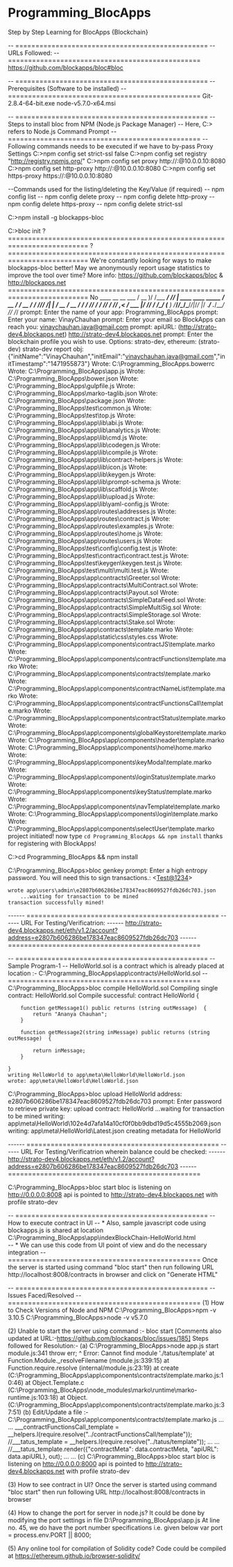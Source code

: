 # Programming_BlocApps
Step by Step Learning for BlocApps {Blockchain}

-- ================================================
-- URLs Followed:
-- ================================================
https://github.com/blockapps/bloc#bloc


-- ================================================
-- Prerequisites (Software to be installed)
-- ================================================
Git-2.8.4-64-bit.exe
node-v5.7.0-x64.msi


-- ================================================
-- Steps to install bloc from NPM (Node.js Package Manager)
-- Here, C:\> refers to Node.js Command Prompt
-- ================================================
-- Following commands needs to be executed if we have to by-pass Proxy Settings
C:\>npm config set strict-ssl false
C:\>npm config set registry "http://registry.npmjs.org/"
C:\>npm config set proxy http://<Username>:<UserPassword>@10.0.0.10:8080
C:\>npm config set http-proxy http://<Username>:<UserPassword>@10.0.0.10:8080
C:\>npm config set https-proxy https://<Username>:<UserPassword>@10.0.0.10:8080

--Commands used for the listing/deleting the Key/Value (if required)
-- npm config list
-- npm config delete proxy
-- npm config delete http-proxy
-- npm config delete https-proxy
-- npm config delete strict-ssl

C:\>npm install -g blockapps-bloc

C:\>bloc init
	? ==========================================================================
	? ==========================================================================
	We're constantly looking for ways to make blockapps-bloc better!
	May we anonymously report usage statistics to improve the tool over time?
	More info: https://github.com/blockapps/bloc & http://blockapps.net
	========================================================================== No
		____  __           __   ___
	   / __ )/ /___  _____/ /__/   |  ____  ____  _____
	  / __  / / __ \/ ___/ //_/ /| | / __ \/ __ \/ ___/
	 / /_/ / / /_/ / /__/ ,< / ___ |/ /_/ / /_/ (__  )
	/_____/_/\____/\___/_/|_/_/  |_/ .___/ .___/____/
								  /_/   /_/
	prompt: Enter the name of your app:  Programming_BlocApps
	prompt: Enter your name:  VinayChauhan
	prompt: Enter your email so BlockApps can reach you:  vinaychauhan.java@gmail.com
	prompt: apiURL:  (http://strato-dev4.blockapps.net) http://strato-dev4.blockapps.net
	prompt: Enter the blockchain profile you wish to use.  Options: strato-dev, ethereum:  (strato-dev) strato-dev
	report obj: {"initName":"VinayChauhan","initEmail":"vinaychauhan.java@gmail.com","initTimestamp":"1471955873"}
	Wrote: C:\Programming_BlocApps\.bowerrc
	Wrote: C:\Programming_BlocApps\app.js
	Wrote: C:\Programming_BlocApps\bower.json
	Wrote: C:\Programming_BlocApps\gulpfile.js
	Wrote: C:\Programming_BlocApps\marko-taglib.json
	Wrote: C:\Programming_BlocApps\package.json
	Wrote: C:\Programming_BlocApps\test\common.js
	Wrote: C:\Programming_BlocApps\test\top.js
	Wrote: C:\Programming_BlocApps\app\lib\abi.js
	Wrote: C:\Programming_BlocApps\app\lib\analytics.js
	Wrote: C:\Programming_BlocApps\app\lib\cmd.js
	Wrote: C:\Programming_BlocApps\app\lib\codegen.js
	Wrote: C:\Programming_BlocApps\app\lib\compile.js
	Wrote: C:\Programming_BlocApps\app\lib\contract-helpers.js
	Wrote: C:\Programming_BlocApps\app\lib\icon.js
	Wrote: C:\Programming_BlocApps\app\lib\keygen.js
	Wrote: C:\Programming_BlocApps\app\lib\prompt-schema.js
	Wrote: C:\Programming_BlocApps\app\lib\scaffold.js
	Wrote: C:\Programming_BlocApps\app\lib\upload.js
	Wrote: C:\Programming_BlocApps\app\lib\yaml-config.js
	Wrote: C:\Programming_BlocApps\app\routes\addresses.js
	Wrote: C:\Programming_BlocApps\app\routes\contract.js
	Wrote: C:\Programming_BlocApps\app\routes\examples.js
	Wrote: C:\Programming_BlocApps\app\routes\home.js
	Wrote: C:\Programming_BlocApps\app\routes\users.js
	Wrote: C:\Programming_BlocApps\test\config\config.test.js
	Wrote: C:\Programming_BlocApps\test\contract\contract.test.js
	Wrote: C:\Programming_BlocApps\test\keygen\keygen.test.js
	Wrote: C:\Programming_BlocApps\test\multi\multi.test.js
	Wrote: C:\Programming_BlocApps\app\contracts\Greeter.sol
	Wrote: C:\Programming_BlocApps\app\contracts\MultiContract.sol
	Wrote: C:\Programming_BlocApps\app\contracts\Payout.sol
	Wrote: C:\Programming_BlocApps\app\contracts\SimpleDataFeed.sol
	Wrote: C:\Programming_BlocApps\app\contracts\SimpleMultiSig.sol
	Wrote: C:\Programming_BlocApps\app\contracts\SimpleStorage.sol
	Wrote: C:\Programming_BlocApps\app\contracts\Stake.sol
	Wrote: C:\Programming_BlocApps\app\contracts\template.marko
	Wrote: C:\Programming_BlocApps\app\static\css\styles.css
	Wrote: C:\Programming_BlocApps\app\components\contractJS\template.marko
	Wrote: C:\Programming_BlocApps\app\components\contractFunctions\template.marko
	Wrote: C:\Programming_BlocApps\app\components\contracts\template.marko
	Wrote: C:\Programming_BlocApps\app\components\contractNameList\template.marko
	Wrote: C:\Programming_BlocApps\app\components\contractFunctionsCall\template.marko
	Wrote: C:\Programming_BlocApps\app\components\contractStatus\template.marko
	Wrote: C:\Programming_BlocApps\app\components\globalKeystore\template.marko
	Wrote: C:\Programming_BlocApps\app\components\header\template.marko
	Wrote: C:\Programming_BlocApps\app\components\home\home.marko
	Wrote: C:\Programming_BlocApps\app\components\keyModal\template.marko
	Wrote: C:\Programming_BlocApps\app\components\loginStatus\template.marko
	Wrote: C:\Programming_BlocApps\app\components\keyStatus\template.marko
	Wrote: C:\Programming_BlocApps\app\components\navTemplate\template.marko
	Wrote: C:\Programming_BlocApps\app\components\login\template.marko
	Wrote: C:\Programming_BlocApps\app\components\selectUser\template.marko
	project initiated!
	now type `cd Programming_BlocApps && npm install`
	thanks for registering with BlockApps!

C:\>cd Programming_BlocApps && npm install

C:\Programming_BlocApps>bloc genkey
	prompt: Enter a high entropy password. You will need this to sign transactions.: <<Test@1234>>

	wrote app\users\admin\e2807b606286be178347eac8609527fdb26dc703.json
		...waiting for transaction to be mined
	transaction successfully mined!

------ ================================================
------ URL For Testing/Verificatrion:
------ http://strato-dev4.blockapps.net/eth/v1.2/account?address=e2807b606286be178347eac8609527fdb26dc703
------ ================================================

-- ================================================
-- Sample Program-1
-- HelloWorld.sol is a contract which is already placed at location :- C:\Programming_BlocApps\app\contracts\HelloWorld.sol
-- ================================================
C:\Programming_BlocApps>bloc compile HelloWorld.sol
	Compiling single contract: HelloWorld.sol
	Compile successful: contract HelloWorld {

		function getMessage1() public returns (string outMessage)  {
			return "Ananya Chauhan";
		}

		function getMessage2(string inMessage) public returns (string outMessage)  {

			return inMessage;
		}

	}
	writing HelloWorld to app\meta\HelloWorld\HelloWorld.json
	wrote: app\meta\HelloWorld\HelloWorld.json

C:\Programming_BlocApps>bloc upload HelloWorld
	address: e2807b606286be178347eac8609527fdb26dc703
	prompt: Enter password to retrieve private key:
	upload contract: HelloWorld
		...waiting for transaction to be mined
	writing: app\meta\HelloWorld\102e4d7afa14a10cf0f0bb9dbd19d5c4555b2069.json
	writing: app\meta\HelloWorld\Latest.json
	creating metadata for HelloWorld

------ ================================================
------ URL For Testing/Verificatrion wherein balance could be checked:
------ http://strato-dev4.blockapps.net/eth/v1.2/account?address=e2807b606286be178347eac8609527fdb26dc703
------ ================================================	

C:\Programming_BlocApps>bloc start
	bloc is listening on http://0.0.0.0:8008
	api is pointed to http://strato-dev4.blockapps.net with profile strato-dev


-- ================================================
-- How to execute contract in UI
-- * Also, sample javascript code using blockapps.js is shared at location C:\Programming_BlocApps\app\indexBlockChain-HelloWorld.html  
-- * We can use this code from UI point of view and do the necessary integration 
-- ================================================
Once the server is started using command "bloc start" then run following URL http://localhost:8008/contracts in browser and click on "Generate HTML"




-- ================================================
-- Issues Faced/Resolved
-- ================================================
(1) How to Check Versions of Node and NPM
	C:\Programming_BlocApps>npm -v
	3.10.5
	C:\Programming_BlocApps>node -v
	v5.7.0

(2) Unable to start the server using command :- bloc start
	[Comments also updated at URL:-https://github.com/blockapps/bloc/issues/185]
	Steps followed for Resolution:-
	(a) C:\Programming_BlocApps>node app.js start
		module.js:341
		throw err;
		^
		Error: Cannot find module './tatus/template'
			at Function.Module._resolveFilename (module.js:339:15)
			at Function.require.resolve (internal/module.js:23:19)
			at create (C:\Programming_BlocApps\app\components\contracts\template.marko.js:10:46)
			at Object.Template.c (C:\Programming_BlocApps\node_modules\marko\runtime\marko-runtime.js:103:18)
			at Object.<anonymous> (C:\Programming_BlocApps\app\components\contracts\template.marko.js:37:51)
	(b) Edit/Update a file :- C:\Programming_BlocApps\app\components\contracts\template.marko.js
		...
		...
		___contractFunctionsCall_template = __helpers.l(require.resolve("../contractFunctionsCall/template"));
        //___tatus_template = __helpers.l(require.resolve("../tatus/template"));
		...
		...
		//___tatus_template.render({"contractMeta": data.contractMeta, "apiURL": data.apiURL}, out);
		...
		...
	(c) C:\Programming_BlocApps>bloc start
		bloc is listening on http://0.0.0.0:8000
		api is pointed to http://strato-dev4.blockapps.net with profile strato-dev
		
(3) How to see contract in UI?
	Once the server is started using command "bloc start" then run following URL http://localhost:8008/contracts in browser
	
(4) How to change the port for server in node.js? 
	It could be done by modifying the port settings in file D:\Programming_BlocApps\app.js
	At line no. 45, we do have the port number specifications i.e. given below
		var port = process.env.PORT || 8000;

(5) Any online tool for compilation of Solidity code?
	Code could be compiled at https://ethereum.github.io/browser-solidity/
	
